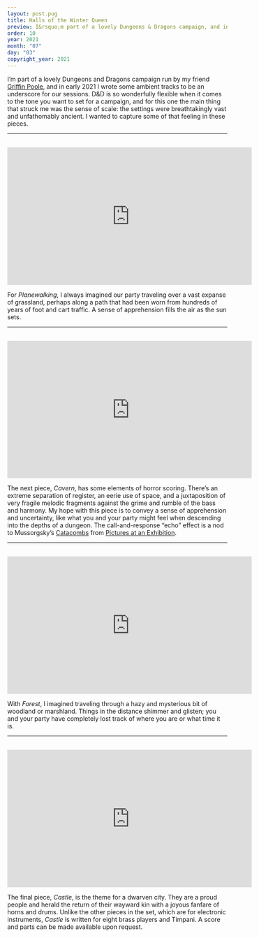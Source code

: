 ```yaml
---
layout: post.pug
title: Halls of the Winter Queen
preview: I&rsquo;m part of a lovely Dungeons & Dragons campaign, and in early 2021 I wrote some ambient tracks to be an underscore for our sessions
order: 10
year: 2021
month: "07"
day: "03"
copyright_year: 2021
---
```


I&rsquo;m part of a lovely Dungeons and Dragons campaign run by my friend [Griffin Poole](http://griffinpoole.com), and in early 2021 I wrote some ambient tracks to be an underscore for our sessions. D&D is so wonderfully flexible when it comes to the tone you want to set for a campaign, and for this one the main thing that struck me was the sense of scale: the settings were breathtakingly vast and unfathomably ancient. I wanted to capture some of that feeling in these pieces.

<hr>
<br>

<iframe class="video" width="560" height="315" src="https://www.youtube.com/embed/EJZLO-iOU5E" title="YouTube video player" frameborder="0" allow="accelerometer; autoplay; clipboard-write; encrypted-media; gyroscope; picture-in-picture" allowfullscreen></iframe>

For _Planewalking_, I always imagined our party traveling over a vast expanse of grassland, perhaps along a path that had been worn from hundreds of years of foot and cart traffic. A sense of apprehension fills the air as the sun sets.

<hr>
<br>

<iframe class="video" width="560" height="315" src="https://www.youtube.com/embed/TkxlBoCz5L4" title="YouTube video player" frameborder="0" allow="accelerometer; autoplay; clipboard-write; encrypted-media; gyroscope; picture-in-picture" allowfullscreen></iframe>

The next piece, _Cavern_, has some elements of horror scoring. There&rsquo;s an extreme separation of register, an eerie use of space, and a juxtaposition of very fragile melodic fragments against the grime and rumble of the bass and harmony. My hope with this piece is to convey a sense of apprehension and uncertainty, like what you and your party might feel when descending into the depths of a dungeon. The call-and-response &ldquo;echo&rdquo; effect is a nod to Mussorgsky&rsquo;s [Catacombs](https://youtu.be/bF30XA3OUEQ?t=2741) from [Pictures at an Exhibition](https://en.wikipedia.org/wiki/Pictures_at_an_Exhibition).

<hr>
<br>

<iframe class="video" width="560" height="315" src="https://www.youtube.com/embed/kQgVtzUD0Es" title="YouTube video player" frameborder="0" allow="accelerometer; autoplay; clipboard-write; encrypted-media; gyroscope; picture-in-picture" allowfullscreen></iframe>

With _Forest_, I imagined traveling through a hazy and mysterious bit of woodland or marshland. Things in the distance shimmer and glisten; you and your party have completely lost track of where you are or what time it is.

<hr>
<br>

<iframe class="video" width="560" height="315" src="https://www.youtube.com/embed/o6xUriZ0s_w" title="YouTube video player" frameborder="0" allow="accelerometer; autoplay; clipboard-write; encrypted-media; gyroscope; picture-in-picture" allowfullscreen></iframe>

The final piece, _Castle_, is the theme for a dwarven city. They are a proud people and herald the return of their wayward kin with a joyous fanfare of horns and drums. Unlike the other pieces in the set, which are for electronic instruments, _Castle_ is written for eight brass players and Timpani. A score and parts can be made available upon request.
